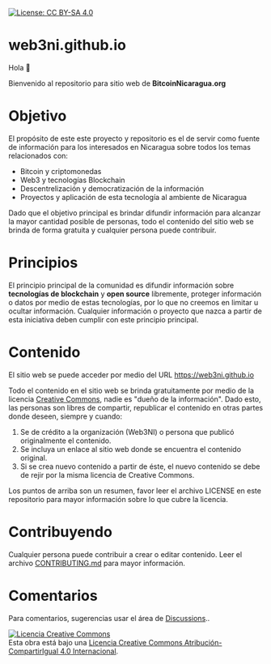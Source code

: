 [![License: CC BY-SA 4.0](https://img.shields.io/badge/License-CC_BY--SA_4.0-lightgrey.svg)](https://creativecommons.org/licenses/by-sa/4.0/)

# web3ni.github.io
Hola 👋 

Bienvenido al repositorio para sitio web de **BitcoinNicaragua.org**  

# Objetivo
El propósito de este este proyecto y repositorio es el de servir como fuente de información para los interesados en Nicaragua sobre todos los temas relacionados con:
- Bitcoin y criptomonedas 
- Web3 y tecnologías Blockchain
- Descentrelización y democratización de la información
- Proyectos y aplicación de esta tecnología al ambiente de Nicaragua

Dado que el objetivo principal es brindar difundir información para alcanzar la mayor cantidad posible de personas, todo el contenido del sitio web se brinda de forma gratuita y cualquier persona puede contribuir.

# Principios
El principio principal de la comunidad es difundir información sobre **tecnologías de blockchain** y **open source** libremente, proteger información o datos por medio de estas tecnologías, por lo que no creemos en limitar u ocultar información. Cualquier información o proyecto que nazca a partir de esta iniciativa deben cumplir con este principio principal.

# Contenido
El sitio web se puede acceder por medio del URL https://web3ni.github.io

Todo el contenido en el sitio web se brinda gratuitamente por medio de la licencia [Creative Commons](LICENSE),  nadie es "dueño de la información". Dado esto, las personas son libres de compartir, republicar el contenido en otras partes donde deseen, siempre y cuando:
1. Se de crédito a la organización (Web3NI) o persona que publicó originalmente el contenido.
2. Se incluya un enlace al sitio web donde se encuentra el contenido original.
3. Si se crea nuevo contenido a partir de éste, el nuevo contenido se debe de rejir por la misma licencia de Creative Commons.

Los puntos de arriba son un resumen, favor leer el archivo LICENSE en este repositorio para mayor información sobre lo que cubre la licencia.

# Contribuyendo
Cualquier persona puede contribuir a crear o editar contenido. Leer el archivo [CONTRIBUTING.md](CONTRIBUTING.md) para mayor información.

# Comentarios
Para comentarios, sugerencias usar el área de [Discussions](https://github.com/Web3NI/web3ni.github.io/discussions)..


<a rel="license" href="http://creativecommons.org/licenses/by-sa/4.0/"><img alt="Licencia Creative Commons" style="border-width:0" src="https://i.creativecommons.org/l/by-sa/4.0/88x31.png" /></a><br />Esta obra está bajo una <a rel="license" href="http://creativecommons.org/licenses/by-sa/4.0/deed.es">Licencia Creative Commons Atribución-CompartirIgual 4.0 Internacional</a>.
